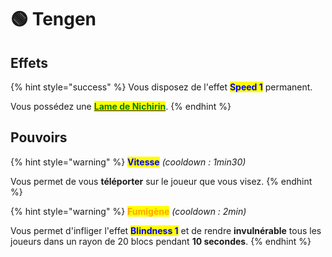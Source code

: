 # 🟢 Tengen

## Effets

{% hint style="success" %}
Vous disposez de l'effet <mark style="color:blue;">**Speed 1**</mark> permanent.

Vous possédez une [<mark style="color:green;">**Lame de Nichirin**</mark>](./#lame-de-nichirin).
{% endhint %}

## Pouvoirs

{% hint style="warning" %}
<mark style="color:blue;">**Vitesse**</mark> _(cooldown : 1min30)_

Vous permet de vous **téléporter** sur le joueur que vous visez.
{% endhint %}

{% hint style="warning" %}
<mark style="color:orange;">**Fumigène**</mark> _(cooldown : 2min)_

Vous permet d'infliger l'effet <mark style="color:blue;">**Blindness 1**</mark> et de rendre **invulnérable** tous les joueurs dans un rayon de 20 blocs pendant **10 secondes**.
{% endhint %}
